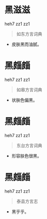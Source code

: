 # 黑滋滋
heh7 zz1 zz1
> 如东方言词典
- 皮肤黑而油腻。

# 黑㿳㿳
heh7 zz1 zz1
> 如皋方言词典
- 状肤色偏黑。

# 黑㿳㿳
heh7 zz1 zz1
> 东台方言词典
- 形容肤色很黑。

# 黑㿳㿳
heh7 zz1 zz1
> 泰县方言志
- 黑乎乎。
